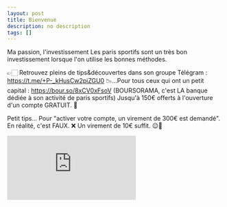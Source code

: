 ```yaml
---
layout: post
title: Bienvenue
description: no description
tags: []
---
```


Ma passion, l'investissement
Les paris sportifs sont un très bon investissement lorsque l'on utilise les bonnes méthodes.

👉🏻 Retrouvez pleins de tips&découvertes dans son groupe Télégram : https://t.me/+P-_kHusCw2piZGU0
📉...Pour tous ceux qui ont un petit capital : https://bour.so/8xCV0xFsoV
(BOURSORAMA, c'est LA banque dédiée à son activité de paris sportifs)
Jusqu'à 150€ offerts à l'ouverture d'un compte GRATUIT. 🎁

Petit tips... Pour "activer votre compte, un virement de 300€ est demandé".
En réalité, c'est FAUX. ❌
Un virement de 10€ suffit. 😉🤫

<iframe src="https://www.youtube.com/embed/bW-W0_x3o0M" frameborder="0" allow="accelerometer; autoplay; encrypted-media; gyroscope; picture-in-picture" allowfullscreen></iframe>